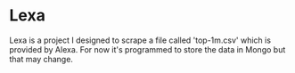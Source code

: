 Lexa
====

Lexa is a project I designed to scrape a file called 'top-1m.csv' which is provided by Alexa. For now it's programmed to store the data in Mongo but that may change.
